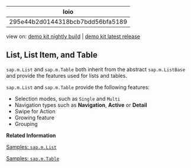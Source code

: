 <!-- loio295e44b2d0144318bcb7bdd56bfa5189 -->

| loio |
| -----|
| 295e44b2d0144318bcb7bdd56bfa5189 |

<div id="loio">

view on: [demo kit nightly build](https://openui5nightly.hana.ondemand.com/#/topic/295e44b2d0144318bcb7bdd56bfa5189) | [demo kit latest release](https://openui5.hana.ondemand.com/#/topic/295e44b2d0144318bcb7bdd56bfa5189)</div>

## List, List Item, and Table

`sap.m.List` and `sap.m.Table` both inherit from the abstract `sap.m.ListBase` and provide the features used for lists and tables.

`sap.m.List` and `sap.m.Table` provide the following features:

-   Selection modes, such as `Single` and `Multi`
-   Navigation types such as **Navigation**, **Active** or **Detail**
-   Swipe for Action
-   Growing feature
-   Grouping

**Related Information**  


[Samples: `sap.m.List`](https://openui5.hana.ondemand.com/#/entity/sap.m.List)

[Samples: `sap.m.Table`](https://openui5.hana.ondemand.com/#/entity/sap.m.Table)

